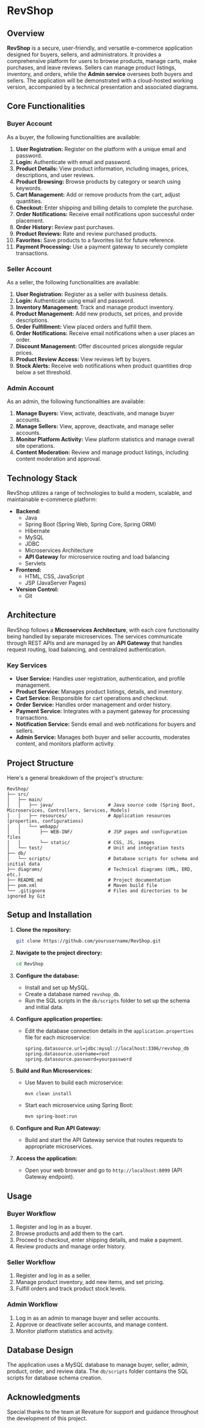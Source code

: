 # RevShop

## Overview
**RevShop** is a secure, user-friendly, and versatile e-commerce application designed for buyers, sellers, and administrators. It provides a comprehensive platform for users to browse products, manage carts, make purchases, and leave reviews. Sellers can manage product listings, inventory, and orders, while the **Admin service** oversees both buyers and sellers. The application will be demonstrated with a cloud-hosted working version, accompanied by a technical presentation and associated diagrams.

## Core Functionalities

### Buyer Account
As a buyer, the following functionalities are available:
1. **User Registration:** Register on the platform with a unique email and password.
2. **Login:** Authenticate with email and password.
3. **Product Details:** View product information, including images, prices, descriptions, and user reviews.
4. **Product Browsing:** Browse products by category or search using keywords.
5. **Cart Management:** Add or remove products from the cart, adjust quantities.
6. **Checkout:** Enter shipping and billing details to complete the purchase.
7. **Order Notifications:** Receive email notifications upon successful order placement.
8. **Order History:** Review past purchases.
9. **Product Reviews:** Rate and review purchased products.
10. **Favorites:** Save products to a favorites list for future reference.
11. **Payment Processing:** Use a payment gateway to securely complete transactions.

### Seller Account
As a seller, the following functionalities are available:
1. **User Registration:** Register as a seller with business details.
2. **Login:** Authenticate using email and password.
3. **Inventory Management:** Track and manage product inventory.
4. **Product Management:** Add new products, set prices, and provide descriptions.
5. **Order Fulfillment:** View placed orders and fulfill them.
6. **Order Notifications:** Receive email notifications when a user places an order.
7. **Discount Management:** Offer discounted prices alongside regular prices.
8. **Product Review Access:** View reviews left by buyers.
9. **Stock Alerts:** Receive web notifications when product quantities drop below a set threshold.

### Admin Account
As an admin, the following functionalities are available:
1. **Manage Buyers:** View, activate, deactivate, and manage buyer accounts.
2. **Manage Sellers:** View, approve, deactivate, and manage seller accounts.
3. **Monitor Platform Activity:** View platform statistics and manage overall site operations.
4. **Content Moderation:** Review and manage product listings, including content moderation and approval.

## Technology Stack
RevShop utilizes a range of technologies to build a modern, scalable, and maintainable e-commerce platform:

- **Backend:**
  - Java
  - Spring Boot (Spring Web, Spring Core, Spring ORM)
  - Hibernate
  - MySQL
  - JDBC
  - Microservices Architecture
  - **API Gateway** for microservice routing and load balancing
  - Servlets
- **Frontend:**
  - HTML, CSS, JavaScript
  - JSP (JavaServer Pages)
- **Version Control:**
  - Git

## Architecture
RevShop follows a **Microservices Architecture**, with each core functionality being handled by separate microservices. The services communicate through REST APIs and are managed by an **API Gateway** that handles request routing, load balancing, and centralized authentication.

### Key Services
- **User Service:** Handles user registration, authentication, and profile management.
- **Product Service:** Manages product listings, details, and inventory.
- **Cart Service:** Responsible for cart operations and checkout.
- **Order Service:** Handles order management and order history.
- **Payment Service:** Integrates with a payment gateway for processing transactions.
- **Notification Service:** Sends email and web notifications for buyers and sellers.
- **Admin Service:** Manages both buyer and seller accounts, moderates content, and monitors platform activity.

## Project Structure
Here's a general breakdown of the project's structure:

```
RevShop/
├── src/
│   ├── main/
│   │   ├── java/                    # Java source code (Spring Boot, Microservices, Controllers, Services, Models)
│   │   ├── resources/               # Application resources (properties, configurations)
│   │   └── webapp/
│   │       ├── WEB-INF/             # JSP pages and configuration files
│   │       └── static/              # CSS, JS, images
│   └── test/                        # Unit and integration tests
├── db/
│   └── scripts/                     # Database scripts for schema and initial data
├── diagrams/                        # Technical diagrams (UML, ERD, etc.)
├── README.md                        # Project documentation
├── pom.xml                          # Maven build file
└── .gitignore                       # Files and directories to be ignored by Git
```

## Setup and Installation

1. **Clone the repository:**
   
   ```bash
   git clone https://github.com/yourusername/RevShop.git
   ```
   
2. **Navigate to the project directory:**
   
   ```bash
   cd RevShop
   ```
   
3. **Configure the database:**
   
   - Install and set up MySQL.
   - Create a database named `revshop_db`.
   - Run the SQL scripts in the `db/scripts` folder to set up the schema and initial data.
   
4. **Configure application properties:**
   
   - Edit the database connection details in the `application.properties` file for each microservice:
     
     ```properties
     spring.datasource.url=jdbc:mysql://localhost:3306/revshop_db
     spring.datasource.username=root
     spring.datasource.password=yourpassword
     ```

5. **Build and Run Microservices:**
   
   - Use Maven to build each microservice:
   
     ```bash
     mvn clean install
     ```
   
   - Start each microservice using Spring Boot:
   
     ```bash
     mvn spring-boot:run
     ```
   
6. **Configure and Run API Gateway:**
   
   - Build and start the API Gateway service that routes requests to appropriate microservices.

7. **Access the application:**
   
   - Open your web browser and go to `http://localhost:8099` (API Gateway endpoint).

## Usage

### Buyer Workflow
1. Register and log in as a buyer.
2. Browse products and add them to the cart.
3. Proceed to checkout, enter shipping details, and make a payment.
4. Review products and manage order history.

### Seller Workflow
1. Register and log in as a seller.
2. Manage product inventory, add new items, and set pricing.
3. Fulfill orders and track product stock levels.

### Admin Workflow
1. Log in as an admin to manage buyer and seller accounts.
2. Approve or deactivate seller accounts, and manage content.
3. Monitor platform statistics and activity.

## Database Design
The application uses a MySQL database to manage buyer, seller, admin, product, order, and review data. The `db/scripts` folder contains the SQL scripts for database schema creation.


## Acknowledgments
Special thanks to the team at Revature for support and guidance throughout the development of this project.

